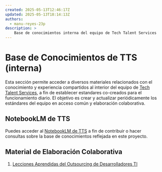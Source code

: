 ```yaml
---
created: 2025-05-13T12:46:17Z
updated: 2025-05-13T18:14:13Z
authors:
  - manu-reyes-23p
description: >
    Base de conocimientos interna del equipo de Tech Talent Services
---
```


# Base de Conocimientos de TTS (interna)

Esta sección permite acceder a diversos materiales relacionados con el conocimiento y experiencia compartidos al interior del equipo de [Tech Talent Services](/organization/teams/tech-talent-services/), a fin de establecer estandares co-creados para el funcionamiento diario. El objetivo es crear y actualizar periódicamente los estándares del equipo en acceso común y elaboración colaborativa.

## NotebookLM de TTS

Puedes acceder al [NotebookLM de TTS](https://notebooklm.google.com/notebook/7ebc69f6-5183-49bf-8ab8-8313253b4f36) a fin de contribuir o hacer consultas sobre la base de conocimientos reflejada en este proyecto.

## Material de Elaboración Colaborativa

1. [Lecciones Aprendidas del Outsourcing de Desarrolladores TI](https://docs.google.com/document/d/1eVa1IYg-I-OUP2gIkr940fZD86c5WpknwKNIvvimlyc/edit?tab=t.0)